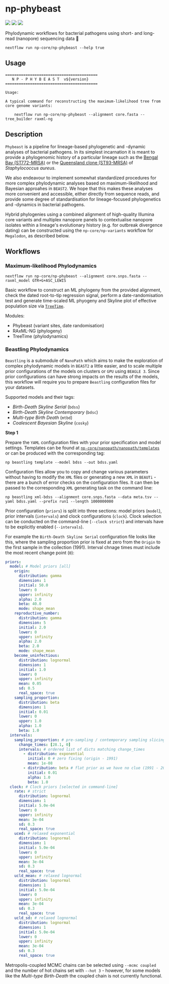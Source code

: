 # np-phybeast

![](https://img.shields.io/badge/lang-nextflow-41ab5d.svg)
![](https://img.shields.io/badge/version-0.1.0-addd8e.svg)
![](https://img.shields.io/badge/biorxiv-v0-f7fcb9.svg)

Phylodynamic workflows for bacterial pathogens using short- and long-read (nanopore) sequencing data :sauropod:


```
nextflow run np-core/np-phybeast --help true
```

## Usage 

```
=========================================
   N P - P H Y B E A S T  v${version}
=========================================

Usage:

A typical command for reconstructing the maximum-likelihood tree from core genome variants:

    nextflow run np-core/np-phybeast --alignment core.fasta --tree_builder raxml-ng 

```

## Description

`Phybeast` is a pipeline for lineage-based phylogenetic and -dynamic analyses of bacterial pathogens. In its simplest incarnation it is meant to provide a phylogenomic history of a particular lineage such as the [Bengal Bay (ST772-MRSA)](https://mbio.asm.org/content/10/6/e01105-19) or the [Queensland clone (ST93-MRSA)]() of *Staphylococcus aureus*. 

We also endeavour to implement somewhat standardized procedures for more complex phylodynamic analyses based on maximum-likelihood and Bayesian approahes in `BEAST2`. We hope that this makes these analyses more convenient and accessible, either directly from sequence reads, and provide some degree of standardisation for lineage-focused phylogenetics and -dynamics in bacterial pathogens.

Hybrid phylogenies using a combined alignment of high-quality Illumina core variants and multiplex nanopore panels to contextualise nanopore isolates within a lineage's evolutionary history (e.g. for outbreak divergence dating) can be constructed using the `np-core/np-variants` workflow for `Megalodon`, as described below.

## Workflows

### Maximum-likelihood Phylodynamics

```
nextflow run np-core/np-phybeast --alignment core.snps.fasta --raxml_model GTR+G+ASC_LEWIS
```

Basic workflow to construct an ML phylogeny from the provided alignment, check the dated root-to-tip regression signal, perform a date-randomisation test and generate time-scaled ML phyogeny and Skyline plot of effective population size via [`TreeTime`](https://github.com/neherlab/treetime).

Modules:

* Phybeast (variant sites, date randomisation)
* RAxML-NG (phylogeny)
* TreeTime (phylodynamics)

### Beastling Phylodynamics

`Beastling` is a submodule of `NanoPath` which aims to make the exploration of complex phylodynamic models in `BEAST2` a little easier, and to scale multiple prior configurations of the models on clusters or `GPU` using `BEAGLE 3`. Since prior configurations can have strong impacts on the results of the models, this workflow will require you to prepare `Beastling` configuration files for your datasets.

Supported models and their tags:

* *Birth-Death Skyline Serial* (`bdss`)
* *Birth-Death Skyline Contemporary* (`bdsc`)
* *Multi-type Birth Death* (`mtbd`)
* *Coalescent Bayesian Skyline* (`cosky`)

**Step 1**

Prepare the `YAML` configuration files with your prior specification and model settings. Templates can be found at [`np-core/nanopath/nanopath/templates`](https://github.com/np-core/nanopath/tree/master/nanopath/templates) or can be produced with the corresponding tag:

```
np beastling template --model bdss --out bdss.yaml
```

Configuration files allow you to copy and change various parameters without having to modify the `XML` files or generating a new `XML` in `BEAUTi` - there are a bunch of error checks on the configuration files. It can then be passed to the corresponding `XML` generating task on the command line:

```
np beastling xml-bdss --alignment core.snps.fasta --data meta.tsv --yaml bdss.yaml --prefix run1 --length 1000000000
```

Prior configuration (`priors`) is split into three sections: model priors (`model`), prior intervals (`intervals`) and clock configurations (`clock`). Clock selection can be conducted on the command-line (`--clock strict`) and intervals have to be explicitly enabled (`--intervals`).

For example the `Birth-Death Skyline Serial` configuration file looks like this, where the sampling proportion prior is fixed at zero from the `Origin` to the first sample in the collection (1991). Interval chnage times must include the most recent change point (`0`):

```yaml
priors:
  model: # Model priors [all]
    origin:
      distribution: gamma
      dimension: 1
      initial: 50.0
      lower: 0
      upper: infinity
      alpha: 2.0
      beta: 40.0
      mode: shape_mean
    reproductive_number:
      distribution: gamma
      dimension: 5
      initial: 2.0
      lower: 0
      upper: infinity
      alpha: 2.0
      beta: 2.0
      mode: shape_mean
    become_uninfectious:
      distribution: lognormal
      dimension: 1
      initial: 1.0
      lower: 0
      upper: infinity
      mean: 0.05
      sd: 0.5
      real_space: true
    sampling_proportion:
      distribution: beta
      dimension: 1
      initial: 0.01
      lower: 0
      upper: 1.0
      alpha: 1.0
      beta: 1.0
  intervals:
    sampling_proportion: # pre-sampling / contemporary sampling slicing
      change_times: [28.1, 0]
      intervals: # ordered list of dicts matching change_times
        - distribution: exponential
          initial: 0 # zero fixing (origin - 1991)
          mean: 1e-08
        - distribution: beta # flat prior as we have no clue (1991 - 2019)
          initial: 0.01
          alpha: 1.0
          beta: 1.0
  clock: # Clock priors [selected in command-line]
    rate: # strict
      distribution: lognormal
      dimension: 1
      initial: 5.0e-04
      lower: 0
      upper: infinity
      mean: 3e-04
      sd: 0.3
      real_space: true
    uced: # relaxed exponential
      distribution: lognormal
      dimension: 1
      initial: 5.0e-04
      lower: 0
      upper: infinity
      mean: 3e-04
      sd: 0.3
      real_space: true
    ucld_mean: # relaxed lognormal
      distribution: lognormal
      dimension: 1
      initial: 5.0e-04
      lower: 0
      upper: infinity
      mean: 3e-04
      sd: 0.3
      real_space: true
    ucld_sd: # relaxed lognormal
      distribution: lognormal
      dimension: 1
      initial: 5.0e-04
      lower: 0
      upper: infinity
      mean: 3e-04
      sd: 0.3
      real_space: true
```

Metropolis-coupled MCMC chains can be selected using `--mcmc coupled` and the number of hot chains set with `--hot 3` - however, for some models like the *Multi-type Birth-Death* the coupled chain is not currently functional.
